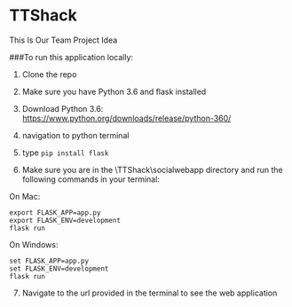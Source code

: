 # TTShack

This Is Our Team Project Idea

###To run this application locally:

1. Clone the repo
2. Make sure you have Python 3.6 and flask installed
3. Download Python 3.6: https://www.python.org/downloads/release/python-360/
4. navigation to python terminal
5. type ```pip install flask```

6. Make sure you are in the \TTShack\socialwebapp directory and run the following commands in your terminal:

On Mac:
```
export FLASK_APP=app.py
export FLASK_ENV=development
flask run
```

On Windows:
```
set FLASK_APP=app.py
set FLASK_ENV=development
flask run
```

7. Navigate to the url provided in the terminal to see the web application
